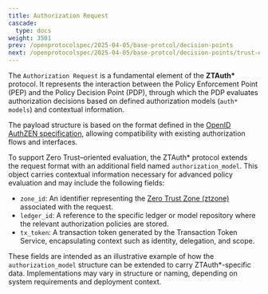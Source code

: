 ```yaml
---
title: Authorization Request
cascade:
  type: docs
weight: 3501
prev: /openprotocolspec/2025-04-05/base-protcol/decision-points
next: /openprotocolspec/2025-04-05/base-protcol/decision-points/trust-elevation
---
```

The `Authorization Request` is a fundamental element of the **ZTAuth\*** protocol. It represents the interaction between the Policy Enforcement Point (PEP) and the Policy Decision Point (PDP), through which the PDP evaluates authorization decisions based on defined authorization models (`auth* models`) and contextual information.

The payload structure is based on the format defined in the [OpenID AuthZEN specification](https://openid.net/specs/authorization-api-1_0-01.html), allowing compatibility with existing authorization flows and interfaces.

To support Zero Trust–oriented evaluation, the ZTAuth\* protocol extends the request format with an additional field named `authorization_model`. This object carries contextual information necessary for advanced policy evaluation and may include the following fields:

- `zone_id`: An identifier representing the [Zero Trust Zone (ztzone)](/openprotocolspec/2025-04-05/base-protcol/domains-zones/#ztzone) associated with the request.
- `ledger_id`: A reference to the specific ledger or model repository where the relevant authorization policies are stored.
- `tx_token`: A transaction token generated by the Transaction Token Service, encapsulating context such as identity, delegation, and scope.

These fields are intended as an illustrative example of how the `authorization_model` structure can be extended to carry ZTAuth\*-specific data. Implementations may vary in structure or naming, depending on system requirements and deployment context.
